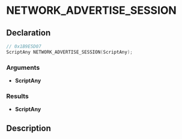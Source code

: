 # NETWORK_ADVERTISE_SESSION

## Declaration
```cpp
// 0x1B9E5D07
ScriptAny NETWORK_ADVERTISE_SESSION(ScriptAny);
```

### Arguments
- **ScriptAny**

### Results
- **ScriptAny**

## Description
